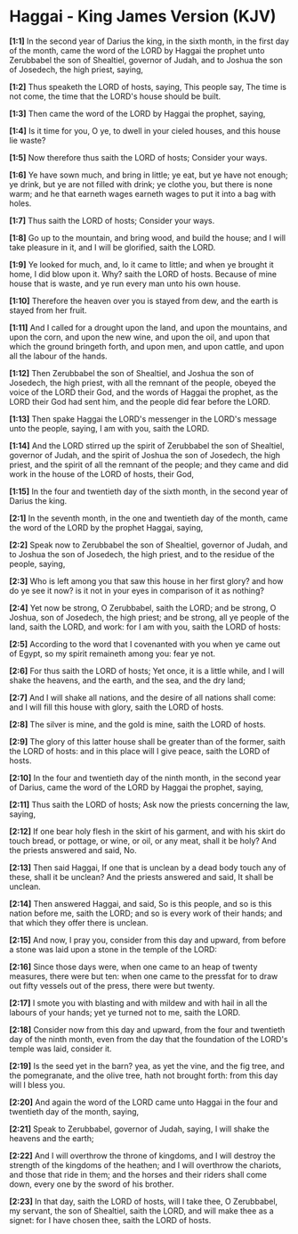 # Haggai - King James Version (KJV)

**[1:1]** In the second year of Darius the king, in the sixth month, in the first day of the month, came the word of the LORD by Haggai the prophet unto Zerubbabel the son of Shealtiel, governor of Judah, and to Joshua the son of Josedech, the high priest, saying,

**[1:2]** Thus speaketh the LORD of hosts, saying, This people say, The time is not come, the time that the LORD's house should be built.

**[1:3]** Then came the word of the LORD by Haggai the prophet, saying,

**[1:4]** Is it time for you, O ye, to dwell in your cieled houses, and this house lie waste?

**[1:5]** Now therefore thus saith the LORD of hosts; Consider your ways.

**[1:6]** Ye have sown much, and bring in little; ye eat, but ye have not enough; ye drink, but ye are not filled with drink; ye clothe you, but there is none warm; and he that earneth wages earneth wages to put it into a bag with holes.

**[1:7]** Thus saith the LORD of hosts; Consider your ways.

**[1:8]** Go up to the mountain, and bring wood, and build the house; and I will take pleasure in it, and I will be glorified, saith the LORD.

**[1:9]** Ye looked for much, and, lo it came to little; and when ye brought it home, I did blow upon it. Why? saith the LORD of hosts. Because of mine house that is waste, and ye run every man unto his own house.

**[1:10]** Therefore the heaven over you is stayed from dew, and the earth is stayed from her fruit.

**[1:11]** And I called for a drought upon the land, and upon the mountains, and upon the corn, and upon the new wine, and upon the oil, and upon that which the ground bringeth forth, and upon men, and upon cattle, and upon all the labour of the hands.

**[1:12]** Then Zerubbabel the son of Shealtiel, and Joshua the son of Josedech, the high priest, with all the remnant of the people, obeyed the voice of the LORD their God, and the words of Haggai the prophet, as the LORD their God had sent him, and the people did fear before the LORD.

**[1:13]** Then spake Haggai the LORD's messenger in the LORD's message unto the people, saying, I am with you, saith the LORD.

**[1:14]** And the LORD stirred up the spirit of Zerubbabel the son of Shealtiel, governor of Judah, and the spirit of Joshua the son of Josedech, the high priest, and the spirit of all the remnant of the people; and they came and did work in the house of the LORD of hosts, their God,

**[1:15]** In the four and twentieth day of the sixth month, in the second year of Darius the king.

**[2:1]** In the seventh month, in the one and twentieth day of the month, came the word of the LORD by the prophet Haggai, saying,

**[2:2]** Speak now to Zerubbabel the son of Shealtiel, governor of Judah, and to Joshua the son of Josedech, the high priest, and to the residue of the people, saying,

**[2:3]** Who is left among you that saw this house in her first glory? and how do ye see it now? is it not in your eyes in comparison of it as nothing?

**[2:4]** Yet now be strong, O Zerubbabel, saith the LORD; and be strong, O Joshua, son of Josedech, the high priest; and be strong, all ye people of the land, saith the LORD, and work: for I am with you, saith the LORD of hosts:

**[2:5]** According to the word that I covenanted with you when ye came out of Egypt, so my spirit remaineth among you: fear ye not.

**[2:6]** For thus saith the LORD of hosts; Yet once, it is a little while, and I will shake the heavens, and the earth, and the sea, and the dry land;

**[2:7]** And I will shake all nations, and the desire of all nations shall come: and I will fill this house with glory, saith the LORD of hosts.

**[2:8]** The silver is mine, and the gold is mine, saith the LORD of hosts.

**[2:9]** The glory of this latter house shall be greater than of the former, saith the LORD of hosts: and in this place will I give peace, saith the LORD of hosts.

**[2:10]** In the four and twentieth day of the ninth month, in the second year of Darius, came the word of the LORD by Haggai the prophet, saying,

**[2:11]** Thus saith the LORD of hosts; Ask now the priests concerning the law, saying,

**[2:12]** If one bear holy flesh in the skirt of his garment, and with his skirt do touch bread, or pottage, or wine, or oil, or any meat, shall it be holy? And the priests answered and said, No.

**[2:13]** Then said Haggai, If one that is unclean by a dead body touch any of these, shall it be unclean? And the priests answered and said, It shall be unclean.

**[2:14]** Then answered Haggai, and said, So is this people, and so is this nation before me, saith the LORD; and so is every work of their hands; and that which they offer there is unclean.

**[2:15]** And now, I pray you, consider from this day and upward, from before a stone was laid upon a stone in the temple of the LORD:

**[2:16]** Since those days were, when one came to an heap of twenty measures, there were but ten: when one came to the pressfat for to draw out fifty vessels out of the press, there were but twenty.

**[2:17]** I smote you with blasting and with mildew and with hail in all the labours of your hands; yet ye turned not to me, saith the LORD.

**[2:18]** Consider now from this day and upward, from the four and twentieth day of the ninth month, even from the day that the foundation of the LORD's temple was laid, consider it.

**[2:19]** Is the seed yet in the barn? yea, as yet the vine, and the fig tree, and the pomegranate, and the olive tree, hath not brought forth: from this day will I bless you.

**[2:20]** And again the word of the LORD came unto Haggai in the four and twentieth day of the month, saying,

**[2:21]** Speak to Zerubbabel, governor of Judah, saying, I will shake the heavens and the earth;

**[2:22]** And I will overthrow the throne of kingdoms, and I will destroy the strength of the kingdoms of the heathen; and I will overthrow the chariots, and those that ride in them; and the horses and their riders shall come down, every one by the sword of his brother.

**[2:23]** In that day, saith the LORD of hosts, will I take thee, O Zerubbabel, my servant, the son of Shealtiel, saith the LORD, and will make thee as a signet: for I have chosen thee, saith the LORD of hosts.
